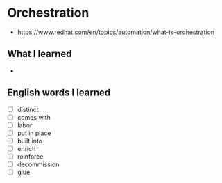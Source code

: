# Orchestration
- https://www.redhat.com/en/topics/automation/what-is-orchestration

## What I learned
- 

## English words I learned
- [ ] distinct
- [ ] comes with
- [ ] labor
- [ ] put in place
- [ ] built into
- [ ] enrich
- [ ] reinforce
- [ ] decommission
- [ ] glue

